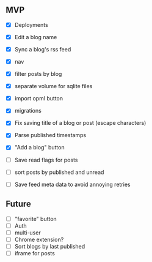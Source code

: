 ## MVP
- [x] Deployments
- [x] Edit a blog name
- [x] Sync a blog's rss feed
- [x] nav
- [x] filter posts by blog
- [x] separate volume for sqlite files
- [x] import opml button
- [x] migrations
- [x] Fix saving title of a blog or post (escape characters)
- [x] Parse published timestamps
- [x] "Add a blog" button
- [ ] Save read flags for posts
- [ ] sort posts by published and unread
- [ ] Save feed meta data to avoid annoying retries


## Future
- [ ] "favorite" button
- [ ] Auth 
- [ ] multi-user
- [ ] Chrome extension?
- [ ] Sort blogs by last published
- [ ] iframe for posts
